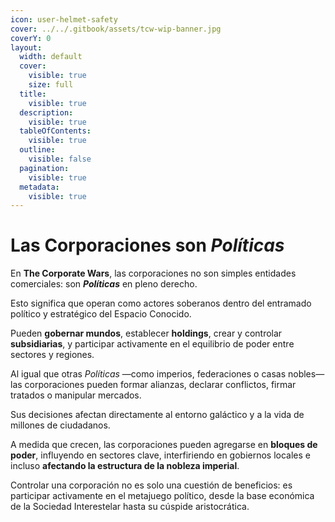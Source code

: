 ```yaml
---
icon: user-helmet-safety
cover: ../../.gitbook/assets/tcw-wip-banner.jpg
coverY: 0
layout:
  width: default
  cover:
    visible: true
    size: full
  title:
    visible: true
  description:
    visible: true
  tableOfContents:
    visible: true
  outline:
    visible: false
  pagination:
    visible: true
  metadata:
    visible: true
---
```


# Las Corporaciones son _Políticas_

En **The Corporate Wars**, las corporaciones no son simples entidades comerciales: son _**Políticas**_ en pleno derecho.

Esto significa que operan como actores soberanos dentro del entramado político y estratégico del Espacio Conocido.

Pueden **gobernar mundos**, establecer **holdings**, crear y controlar **subsidiarias**, y participar activamente en el equilibrio de poder entre sectores y regiones.

Al igual que otras _Políticas_ —como imperios, federaciones o casas nobles— las corporaciones pueden formar alianzas, declarar conflictos, firmar tratados o manipular mercados.

Sus decisiones afectan directamente al entorno galáctico y a la vida de millones de ciudadanos.

A medida que crecen, las corporaciones pueden agregarse en **bloques de poder**, influyendo en sectores clave, interfiriendo en gobiernos locales e incluso **afectando la estructura de la nobleza imperial**.

Controlar una corporación no es solo una cuestión de beneficios: es participar activamente en el metajuego político, desde la base económica de la Sociedad Interestelar hasta su cúspide aristocrática.
